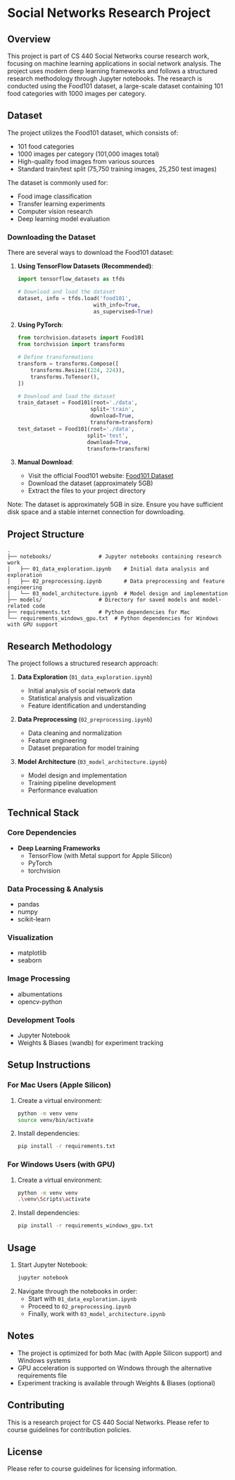 # Social Networks Research Project

## Overview
This project is part of CS 440 Social Networks course research work, focusing on machine learning applications in social network analysis. The project uses modern deep learning frameworks and follows a structured research methodology through Jupyter notebooks. The research is conducted using the Food101 dataset, a large-scale dataset containing 101 food categories with 1000 images per category.

## Dataset
The project utilizes the Food101 dataset, which consists of:
- 101 food categories
- 1000 images per category (101,000 images total)
- High-quality food images from various sources
- Standard train/test split (75,750 training images, 25,250 test images)

The dataset is commonly used for:
- Food image classification
- Transfer learning experiments
- Computer vision research
- Deep learning model evaluation

### Downloading the Dataset
There are several ways to download the Food101 dataset:

1. **Using TensorFlow Datasets (Recommended)**:
   ```python
   import tensorflow_datasets as tfds
   
   # Download and load the dataset
   dataset, info = tfds.load('food101', 
                           with_info=True,
                           as_supervised=True)
   ```

2. **Using PyTorch**:
   ```python
   from torchvision.datasets import Food101
   from torchvision import transforms
   
   # Define transformations
   transform = transforms.Compose([
       transforms.Resize((224, 224)),
       transforms.ToTensor(),
   ])
   
   # Download and load the dataset
   train_dataset = Food101(root='./data', 
                          split='train',
                          download=True,
                          transform=transform)
   test_dataset = Food101(root='./data',
                         split='test',
                         download=True,
                         transform=transform)
   ```

3. **Manual Download**:
   - Visit the official Food101 website: [Food101 Dataset](https://data.vision.ee.ethz.ch/cvl/datasets_extra/food-101/)
   - Download the dataset (approximately 5GB)
   - Extract the files to your project directory

Note: The dataset is approximately 5GB in size. Ensure you have sufficient disk space and a stable internet connection for downloading.

## Project Structure
```
.
├── notebooks/               # Jupyter notebooks containing research work
│   ├── 01_data_exploration.ipynb    # Initial data analysis and exploration
│   ├── 02_preprocessing.ipynb       # Data preprocessing and feature engineering
│   └── 03_model_architecture.ipynb  # Model design and implementation
├── models/                  # Directory for saved models and model-related code
├── requirements.txt         # Python dependencies for Mac
└── requirements_windows_gpu.txt  # Python dependencies for Windows with GPU support
```

## Research Methodology
The project follows a structured research approach:

1. **Data Exploration** (`01_data_exploration.ipynb`)
   - Initial analysis of social network data
   - Statistical analysis and visualization
   - Feature identification and understanding

2. **Data Preprocessing** (`02_preprocessing.ipynb`)
   - Data cleaning and normalization
   - Feature engineering
   - Dataset preparation for model training

3. **Model Architecture** (`03_model_architecture.ipynb`)
   - Model design and implementation
   - Training pipeline development
   - Performance evaluation

## Technical Stack

### Core Dependencies
- **Deep Learning Frameworks**
  - TensorFlow (with Metal support for Apple Silicon)
  - PyTorch
  - torchvision

### Data Processing & Analysis
- pandas
- numpy
- scikit-learn

### Visualization
- matplotlib
- seaborn

### Image Processing
- albumentations
- opencv-python

### Development Tools
- Jupyter Notebook
- Weights & Biases (wandb) for experiment tracking

## Setup Instructions

### For Mac Users (Apple Silicon)
1. Create a virtual environment:
   ```bash
   python -m venv venv
   source venv/bin/activate
   ```
2. Install dependencies:
   ```bash
   pip install -r requirements.txt
   ```

### For Windows Users (with GPU)
1. Create a virtual environment:
   ```bash
   python -m venv venv
   .\venv\Scripts\activate
   ```
2. Install dependencies:
   ```bash
   pip install -r requirements_windows_gpu.txt
   ```

## Usage
1. Start Jupyter Notebook:
   ```bash
   jupyter notebook
   ```
2. Navigate through the notebooks in order:
   - Start with `01_data_exploration.ipynb`
   - Proceed to `02_preprocessing.ipynb`
   - Finally, work with `03_model_architecture.ipynb`

## Notes
- The project is optimized for both Mac (with Apple Silicon support) and Windows systems
- GPU acceleration is supported on Windows through the alternative requirements file
- Experiment tracking is available through Weights & Biases (optional)

## Contributing
This is a research project for CS 440 Social Networks. Please refer to course guidelines for contribution policies.

## License
Please refer to course guidelines for licensing information. 